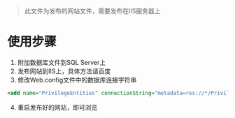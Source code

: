 > 此文件为发布的网站文件，需要发布在IIS服务器上

# 使用步骤

1. 附加数据库文件到SQL Server上
2. 发布网站到IIS上，具体方法请百度
3. 修改Web.config文件中的数据库连接字符串

```xml
<add name="PrivilegeEntities" connectionString="metadata=res://*/PrivilegeModel.csdl|res://*/PrivilegeModel.ssdl|res://*/PrivilegeModel.msl;provider=System.Data.SqlClient;provider connection string=&quot;data source=你的数据库地址(本机：.);initial catalog=PrivilegeMS;user id=你的数据库登录名;password=登录密码;MultipleActiveResultSets=True;App=EntityFramework&quot;" providerName="System.Data.EntityClient" />

```

4. 重启发布好的网站，即可浏览

